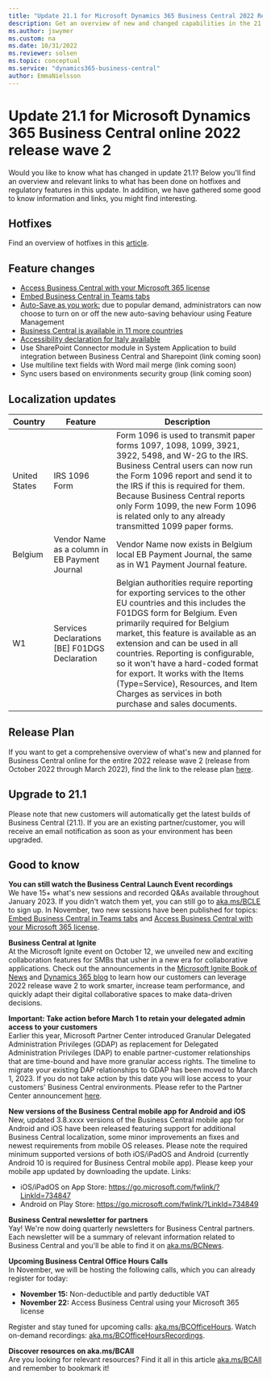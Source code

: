```yaml
---
title: "Update 21.1 for Microsoft Dynamics 365 Business Central 2022 Release Wave 2"
description: Get an overview of new and changed capabilities in the 21.1 update of Business Central online, which is part of 2022 release wave 2.
ms.author: jswymer
ms.custom: na
ms.date: 10/31/2022
ms.reviewer: solsen
ms.topic: conceptual
ms.service: "dynamics365-business-central"
author: EmmaNielsson
---
```


# Update 21.1 for Microsoft Dynamics 365 Business Central online 2022 release wave 2

Would you like to know what has changed in update 21.1? Below you'll find an overview and relevant links to what has been done on hotfixes and regulatory features in this update. In addition, we have gathered some good to know information and links, you might find interesting.

## Hotfixes

Find an overview of hotfixes in this [article]().

## Feature changes

- [Access Business Central with your Microsoft 365 license](/dynamics365-release-plan/2022wave2/smb/dynamics365-business-central/access-business-central-365-license)
-  [Embed Business Central in Teams tabs](/dynamics365-release-plan/2022wave2/smb/dynamics365-business-central/embed-business-central-teams-tabs)
- [Auto-Save as you work:](/dynamics365-release-plan/2022wave2/smb/dynamics365-business-central/auto-save-as-work) due to popular demand, administrators can now choose to turn on or off the new auto-saving behaviour using Feature Management
- [Business Central is available in 11 more countries](/dynamics365-release-plan/2022wave2/smb/dynamics365-business-central/planned-features#country-and-regional)
- [Accessibility declaration for Italy available](/dynamics365-release-plan/2022wave2/smb/dynamics365-business-central/accessibility-declaration-italy)
- Use SharePoint Connector module in System Application to build integration between Business Central and Sharepoint (link coming soon)
- Use multiline text fields with Word mail merge (link coming soon)
- Sync users based on environments security group (link coming soon)


## Localization updates

| Country| Feature  |Description|
|-------------|--------------|--------------|
|United States | IRS 1096 Form | Form 1096 is used to transmit paper forms 1097, 1098, 1099, 3921, 3922, 5498, and W-2G to the IRS. Business Central users can now run the Form 1096 report and send it to the IRS if this is required for them. Because Business Central reports only Form 1099, the new Form 1096 is related only to any already transmitted 1099 paper forms. |
| Belgium | Vendor Name as a column in EB Payment Journal | Vendor Name now exists in Belgium local EB Payment Journal, the same as in W1 Payment Journal feature.|
| W1 | Services Declarations [BE] F01DGS Declaration | Belgian authorities require reporting for exporting services to the other EU countries and this includes the F01DGS form for Belgium. Even primarily required for Belgium market, this feature is available as an extension and can be used in all countries. Reporting is configurable, so it won't have a hard-coded format for export. It works with the Items (Type=Service), Resources, and Item Charges as services in both purchase and sales documents.|




## Release Plan

If you want to get a comprehensive overview of what's new and planned for Business Central online for the entire 2022 release wave 2 (release from October 2022 through  March 2022), find the link to the release plan [here](/dynamics365-release-plan/2022wave2/smb/dynamics365-business-central/planned-features).

## Upgrade to 21.1

Please note that new customers will automatically get the latest builds of Business Central (21.1). If you are an existing partner/customer, you will receive an email notification as soon as your environment has been upgraded.

## Good to know

**You can still watch the Business Central Launch Event recordings**  
We have 15+ what's new sessions and recorded Q&As available throughout January 2023. If you didn't watch them yet, you can still go to [aka.ms/BCLE](https://aka.ms/BCLE) to sign up. In November, two new sessions have been published for topics: [Embed Business Central in Teams tabs](https://app.hopin.com/events/business-central-launch-event/expo-TeamsNew) and [Access Business Central with your Microsoft 365 license](https://app.hopin.com/events/business-central-launch-event/expo-M365License). 

**Business Central at Ignite**  
At the Microsoft Ignite event on October 12, we unveiled new and exciting collaboration features for SMBs that usher in a new era for collaborative applications. Check out the announcements in the [Microsoft Ignite Book of News](https://news.microsoft.com/ignite-2022-book-of-news/#a-312-microsoft-teams-customers-to-receive-access-to-business-central-data-at-no-extra-cost) and [Dynamics 365 blog](https://cloudblogs.microsoft.com/dynamics365/bdm/2022/10/12/live-from-microsoft-ignite-2022-introducing-new-ai-automation-and-collaboration-capabilities-for-dynamics-365/) to learn how our customers can leverage 2022 release wave 2 to work smarter, increase team performance, and quickly adapt their digital collaborative spaces to make data-driven decisions.

**Important: Take action before March 1 to retain your delegated admin access to your customers**  
Earlier this year, Microsoft Partner Center introduced Granular Delegated Administration Privileges (GDAP) as replacement for Delegated Administration Privileges (DAP) to enable partner-customer relationships that are time-bound and have more granular access rights. The timeline to migrate your existing DAP relationships to GDAP has been moved to March 1, 2023. If you do not take action by this date you will lose access to your customers' Business Central environments. Please refer to the Partner Center announcement [here](https://learn.microsoft.com/en-us/partner-center/announcements/2022-october#17).

**New versions of the Business Central mobile app for Android and iOS**  
New, updated 3.8.xxxx versions of the Business Central mobile app for Android and iOS have been released featuring support for additional Business Central localization, some minor improvements an fixes and newest requirements from mobile OS releases. Please note the required minimum supported versions of both iOS/iPadOS and Android (currently Android 10 is required for Business Central mobile app). Please keep your mobile app updated by downloading the update. Links: 
- iOS/iPadOS on App Store: https://go.microsoft.com/fwlink/?LinkId=734847
- Android on Play Store: https://go.microsoft.com/fwlink/?LinkId=734849



**Business Central newsletter for partners**  
Yay! We're now doing quarterly newsletters for Business Central partners. Each newsletter will be a summary of relevant information related to Business Central and you'll be able to find it on [aka.ms/BCNews](https://aka.ms/BCNews).

**Upcoming Business Central Office Hours Calls**  
In November, we will be hosting the following calls, which you can already register for today:

- **November 15:** Non-deductible and partly deductible VAT 
- **November 22:** Access Business Central using your Microsoft 365 license

Register and stay tuned for upcoming calls: [aka.ms/BCOfficeHours](https://aka.ms/BCOfficeHours). Watch on-demand recordings: [aka.ms/BCOfficeHoursRecordings](https://aka.ms/BCOfficeHoursRecordings). 

**Discover resources on aka.ms/BCAll**  
Are you looking for relevant resources? Find it all in this article [aka.ms/BCAll](https://aka.ms/BCAll) and remember to bookmark it!